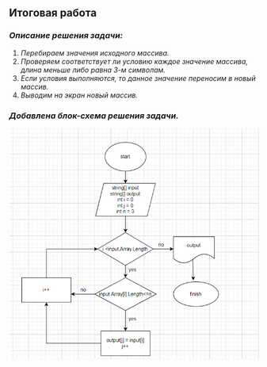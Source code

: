 ## **Итоговая работа** 
### ***Описание решения задачи:***
1. *Перебираем значения исходного массива.*
2. *Проверяем соответствует ли условию каждое значение массива, длина меньше либо равна 3-м символам.*
3. *Если условия выполняются, то данное значение переносим в новый массив.*
4. *Выводим на экран новый массив.*
### ***Добавлена блок-схема решения задачи.***
![блок-схема](./diagram/blocktask.png)